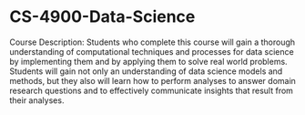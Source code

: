 # CS-4900-Data-Science
Course Description: Students who complete this course will gain a thorough understanding of computational techniques and processes for data science by implementing them and by applying them to solve real world problems. Students will gain not only an understanding of data science models and methods, but they also will learn how to perform analyses to answer domain research questions and to effectively communicate insights that result from their analyses. 
